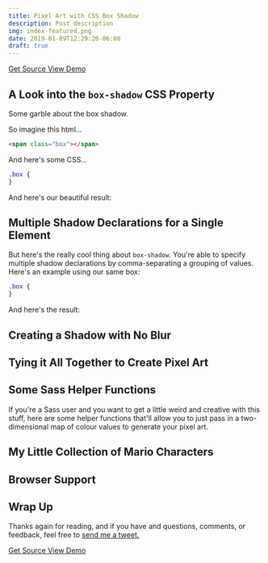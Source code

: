 ```yaml
---
title: Pixel Art with CSS Box Shadow
description: Post description
img: index-featured.png
date: 2019-01-09T12:29:20-06:00
draft: true
---
```


<div class="ButtonGroup ButtonGroup--gutter-md ButtonGroup--align-center">
  <a href="#" class="Button Button--display-inlineBlock Button--appearance-secondary Button--size-sm">
    Get Source
  </a>
  <a href="#" class="Button Button--display-inlineBlock Button--appearance-secondary Button--size-sm">
    View Demo
  </a>
</div>

## A Look into the `box-shadow` CSS Property

Some garble about the box shadow.

So imagine this html...

```html
<span class="box"></span>
```

And here's some CSS...

```css
.box {
}
```

And here's our beautiful result:

## Multiple Shadow Declarations for a Single Element

But here's the really cool thing about `box-shadow`. You're able to specify multiple shadow declarations by comma-separating a grouping of values. Here's an example using our same box:

```css
.box {
}
```

And here's the result:

## Creating a Shadow with No Blur

## Tying it All Together to Create Pixel Art

## Some Sass Helper Functions

If you're a Sass user and you want to get a little weird and creative with this stuff, here are some helper functions that'll allow you to just pass in a two-dimensional map of colour values to generate your pixel art.

## My Little Collection of Mario Characters

## Browser Support

## Wrap Up

Thanks again for reading, and if you have and questions, comments, or feedback, feel free to <a href="http://twitter.com/home?status=@nicksalloum_ I got a question for you!" target="_blank">send me a tweet.</a>

<div class="ButtonGroup ButtonGroup--gutter-md ButtonGroup--align-center">
  <a href="#" class="Button Button--display-inlineBlock Button--appearance-secondary Button--size-sm">
    Get Source
  </a>
  <a href="#" class="Button Button--display-inlineBlock Button--appearance-secondary Button--size-sm">
    View Demo
  </a>
</div>

